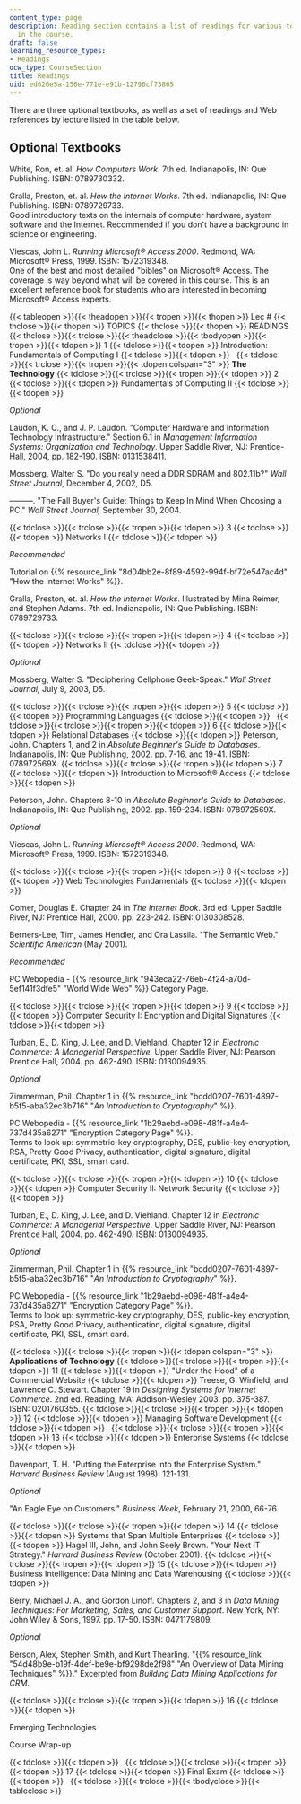 ```yaml
---
content_type: page
description: Reading section contains a list of readings for various topics covered
  in the course.
draft: false
learning_resource_types:
- Readings
ocw_type: CourseSection
title: Readings
uid: ed626e5a-156e-771e-e91b-12796cf73865
---
```

There are three optional textbooks, as well as a set of readings and Web references by lecture listed in the table below.

## Optional Textbooks

White, Ron, et. al. *How Computers Work*. 7th ed. Indianapolis, IN: Que Publishing. ISBN: 0789730332.

Gralla, Preston, et. al. *How the Internet Works*. 7th ed. Indianapolis, IN: Que Publishing. ISBN: 0789729733.   
Good introductory texts on the internals of computer hardware, system software and the Internet. Recommended if you don't have a background in science or engineering.

Viescas, John L. *Running Microsoft® Access 2000*. Redmond, WA: Microsoft® Press, 1999. ISBN: 1572319348.   
One of the best and most detailed "bibles" on Microsoft® Access. The coverage is way beyond what will be covered in this course. This is an excellent reference book for students who are interested in becoming Microsoft® Access experts.

{{< tableopen >}}{{< theadopen >}}{{< tropen >}}{{< thopen >}}
Lec #
{{< thclose >}}{{< thopen >}}
TOPICS
{{< thclose >}}{{< thopen >}}
READINGS
{{< thclose >}}{{< trclose >}}{{< theadclose >}}{{< tbodyopen >}}{{< tropen >}}{{< tdopen >}}
1
{{< tdclose >}}{{< tdopen >}}
Introduction: Fundamentals of Computing I
{{< tdclose >}}{{< tdopen >}}
 
{{< tdclose >}}{{< trclose >}}{{< tropen >}}{{< tdopen colspan="3" >}}
**The Technology**
{{< tdclose >}}{{< trclose >}}{{< tropen >}}{{< tdopen >}}
2
{{< tdclose >}}{{< tdopen >}}
Fundamentals of Computing II
{{< tdclose >}}{{< tdopen >}}

*Optional*

Laudon, K. C., and J. P. Laudon. "Computer Hardware and Information Technology Infrastructure." Section 6.1 in *Management Information Systems: Organization and Technology*. Upper Saddle River, NJ: Prentice-Hall, 2004, pp. 182-190. ISBN: 0131538411.

Mossberg, Walter S. "Do you really need a DDR SDRAM and 802.11b?" *Wall Street Journal*, December 4, 2002, D5.

———. "The Fall Buyer's Guide: Things to Keep In Mind When Choosing a PC." *Wall Street Journal,* September 30, 2004.

{{< tdclose >}}{{< trclose >}}{{< tropen >}}{{< tdopen >}}
3
{{< tdclose >}}{{< tdopen >}}
Networks I
{{< tdclose >}}{{< tdopen >}}

*Recommended*

Tutorial on {{% resource_link "8d04bb2e-8f89-4592-994f-bf72e547ac4d" "How the Internet Works" %}}.

Gralla, Preston, et. al. *How the Internet Works*. Illustrated by Mina Reimer, and Stephen Adams. 7th ed. Indianapolis, IN: Que Publishing. ISBN: 0789729733. 

{{< tdclose >}}{{< trclose >}}{{< tropen >}}{{< tdopen >}}
4
{{< tdclose >}}{{< tdopen >}}
Networks II
{{< tdclose >}}{{< tdopen >}}

*Optional*

Mossberg, Walter S. "Deciphering Cellphone Geek-Speak." *Wall Street Journal,* July 9, 2003, D5.

{{< tdclose >}}{{< trclose >}}{{< tropen >}}{{< tdopen >}}
5
{{< tdclose >}}{{< tdopen >}}
Programming Languages
{{< tdclose >}}{{< tdopen >}}
 
{{< tdclose >}}{{< trclose >}}{{< tropen >}}{{< tdopen >}}
6
{{< tdclose >}}{{< tdopen >}}
Relational Databases
{{< tdclose >}}{{< tdopen >}}
Peterson, John. Chapters 1, and 2 in *Absolute Beginner's Guide to Databases*. Indianapolis, IN: Que Publishing, 2002. pp. 7-16, and 19-41. ISBN: 078972569X.
{{< tdclose >}}{{< trclose >}}{{< tropen >}}{{< tdopen >}}
7
{{< tdclose >}}{{< tdopen >}}
Introduction to Microsoft® Access
{{< tdclose >}}{{< tdopen >}}

Peterson, John. Chapters 8-10 in *Absolute Beginner's Guide to Databases*. Indianapolis, IN: Que Publishing, 2002. pp. 159-234. ISBN: 078972569X.

*Optional*

Viescas, John L. *Running Microsoft® Access 2000*. Redmond, WA: Microsoft® Press, 1999. ISBN: 1572319348.

{{< tdclose >}}{{< trclose >}}{{< tropen >}}{{< tdopen >}}
8
{{< tdclose >}}{{< tdopen >}}
Web Technologies Fundamentals
{{< tdclose >}}{{< tdopen >}}

Comer, Douglas E. Chapter 24 in *The Internet Book*. 3rd ed. Upper Saddle River, NJ: Prentice Hall, 2000. pp. 223-242. ISBN: 0130308528.

Berners-Lee, Tim, James Hendler, and Ora Lassila. "The Semantic Web." *Scientific American* (May 2001).

*Recommended*

PC Webopedia - {{% resource_link "943eca22-76eb-4f24-a70d-5ef141f3dfe5" "World Wide Web" %}} Category Page.

{{< tdclose >}}{{< trclose >}}{{< tropen >}}{{< tdopen >}}
9
{{< tdclose >}}{{< tdopen >}}
Computer Security I: Encryption and Digital Signatures
{{< tdclose >}}{{< tdopen >}}

Turban, E., D. King, J. Lee, and D. Viehland. Chapter 12 in *Electronic Commerce: A Managerial Perspective*. Upper Saddle River, NJ: Pearson Prentice Hall, 2004. pp. 462-490. ISBN: 0130094935.

*Optional*

Zimmerman, Phil. Chapter 1 in {{% resource_link "bcdd0207-7601-4897-b5f5-aba32ec3b716" "*An Introduction to Cryptography*" %}}.

PC Webopedia - {{% resource_link "1b29aebd-e098-481f-a4e4-737d435a6271" "Encryption Category Page" %}}.   
Terms to look up: symmetric-key cryptography, DES, public-key encryption, RSA, Pretty Good Privacy, authentication, digital signature, digital certificate, PKI, SSL, smart card.

{{< tdclose >}}{{< trclose >}}{{< tropen >}}{{< tdopen >}}
10
{{< tdclose >}}{{< tdopen >}}
Computer Security II: Network Security
{{< tdclose >}}{{< tdopen >}}

Turban, E., D. King, J. Lee, and D. Viehland. Chapter 12 in *Electronic Commerce: A Managerial Perspective*. Upper Saddle River, NJ: Pearson Prentice Hall, 2004. pp. 462-490. ISBN: 0130094935.

*Optional*

Zimmerman, Phil. Chapter 1 in {{% resource_link "bcdd0207-7601-4897-b5f5-aba32ec3b716" "*An Introduction to Cryptography*" %}}.

PC Webopedia - {{% resource_link "1b29aebd-e098-481f-a4e4-737d435a6271" "Encryption Category Page" %}}.   
Terms to look up: symmetric-key cryptography, DES, public-key encryption, RSA, Pretty Good Privacy, authentication, digital signature, digital certificate, PKI, SSL, smart card.

{{< tdclose >}}{{< trclose >}}{{< tropen >}}{{< tdopen colspan="3" >}}
**Applications of Technology**
{{< tdclose >}}{{< trclose >}}{{< tropen >}}{{< tdopen >}}
11
{{< tdclose >}}{{< tdopen >}}
"Under the Hood" of a Commercial Website
{{< tdclose >}}{{< tdopen >}}
Treese, G. Winfield, and Lawrence C. Stewart. Chapter 19 in *Designing Systems for Internet Commerce*. 2nd ed. Reading, MA: Addison-Wesley 2003. pp. 375-387. ISBN: 0201760355.
{{< tdclose >}}{{< trclose >}}{{< tropen >}}{{< tdopen >}}
12
{{< tdclose >}}{{< tdopen >}}
Managing Software Development
{{< tdclose >}}{{< tdopen >}}
 
{{< tdclose >}}{{< trclose >}}{{< tropen >}}{{< tdopen >}}
13
{{< tdclose >}}{{< tdopen >}}
Enterprise Systems
{{< tdclose >}}{{< tdopen >}}

Davenport, T. H. "Putting the Enterprise into the Enterprise System." *Harvard Business Review* (August 1998): 121-131.

*Optional*

"An Eagle Eye on Customers." *Business Week*, February 21, 2000, 66-76.

{{< tdclose >}}{{< trclose >}}{{< tropen >}}{{< tdopen >}}
14
{{< tdclose >}}{{< tdopen >}}
Systems that Span Multiple Enterprises
{{< tdclose >}}{{< tdopen >}}
Hagel III, John, and John Seely Brown. "Your Next IT Strategy." *Harvard Business Review* (October 2001).
{{< tdclose >}}{{< trclose >}}{{< tropen >}}{{< tdopen >}}
15
{{< tdclose >}}{{< tdopen >}}
Business Intelligence: Data Mining and Data Warehousing
{{< tdclose >}}{{< tdopen >}}

Berry, Michael J. A., and Gordon Linoff. Chapters 2, and 3 in *Data Mining Techniques: For Marketing, Sales, and Customer Support*. New York, NY: John Wiley & Sons, 1997. pp. 17-50. ISBN: 0471179809.

*Optional*

Berson, Alex, Stephen Smith, and Kurt Thearling. "{{% resource_link "54d48b9e-b19f-4def-be9e-bf9298de2f98" "An Overview of Data Mining Techniques" %}}." Excerpted from *Building Data Mining Applications for CRM*.

{{< tdclose >}}{{< trclose >}}{{< tropen >}}{{< tdopen >}}
16
{{< tdclose >}}{{< tdopen >}}

Emerging Technologies

Course Wrap-up

{{< tdclose >}}{{< tdopen >}}
 
{{< tdclose >}}{{< trclose >}}{{< tropen >}}{{< tdopen >}}
17
{{< tdclose >}}{{< tdopen >}}
Final Exam
{{< tdclose >}}{{< tdopen >}}
 
{{< tdclose >}}{{< trclose >}}{{< tbodyclose >}}{{< tableclose >}}